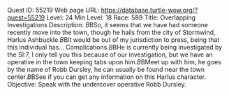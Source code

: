 Quest ID: 55219
Web page URL: https://database.turtle-wow.org/?quest=55219
Level: 24
Min Level: 18
Race: 589
Title: Overlapping Investigations
Description: <Lord Commander Ryke finishes looking over his records>$B$BSo, it seems that we have had someone recently move into the town, though he hails from the city of Stormwind, Harlus Ashbuckle.$B$BIt would be out of my jurisdiction to press, being that this individual has... Complications.$B$BHe is currently being investigated by the SI:7, I only tell you this because of our investigation, but we have an operative in the town keeping tabs upon him.$B$BMeet up with him, he goes by the name of Robb Dursley, he can usually be found near the town center.$B$BSee if you can get any information on this Harlus character.
Objective: Speak with the undercover operative Robb Dursley.
